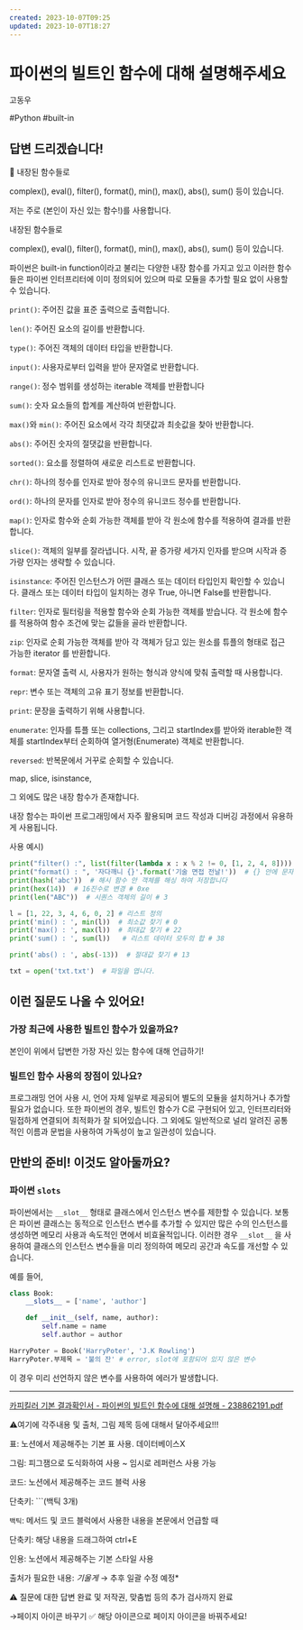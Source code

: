 ```yaml
---
created: 2023-10-07T09:25
updated: 2023-10-07T18:27
---
```

# 파이썬의 빌트인 함수에 대해 설명해주세요

고동우

#Python #built-in 

## **답변 드리겠습니다!**

<aside>
📌 내장된 함수들로

complex(), eval(), filter(), format(), min(), max(), abs(), sum() 등이 있습니다.

저는 주로 (본인이 자신 있는 함수!)를 사용합니다. 

</aside>

내장된 함수들로

complex(), eval(), filter(), format(), min(), max(), abs(), sum() 등이 있습니다.

파이썬은 built-in function이라고 불리는 다양한 내장 함수를 가지고 있고 이러한 함수들은 파이썬 인터프리터에 이미 정의되어 있으며 따로 모듈을 추가할 필요 없이 사용할 수 있습니다. 

`print()`: 주어진 값을 표준 출력으로 출력합니다.

`len()`: 주어진 요소의 길이를 반환합니다.

`type()`: 주어진 객체의 데이터 타입을 반환합니다.

`input()`: 사용자로부터 입력을 받아 문자열로 반환합니다.

 `range()`: 정수 범위를 생성하는 iterable 객체를 반환합니다

`sum()`: 숫자 요소들의 합계를 계산하여 반환합니다.

`max()`와 `min()`: 주어진 요소에서 각각 최댓값과 최솟값을 찾아 반환합니다.

`abs()`: 주어진 숫자의 절댓값을 반환합니다.

`sorted()`: 요소를 정렬하여 새로운 리스트로 반환합니다.

`chr()`: 하나의 정수를 인자로 받아 정수의 유니코드 문자를 반환합니다.

`ord()`: 하나의 문자를 인자로 받아 정수의 유니코드 정수를 반환합니다.

`map()`: 인자로 함수와 순회 가능한 객체를 받아 각 원소에 함수를 적용하여 결과를 반환합니다.

`slice()`: 객체의 일부를 잘라냅니다. 시작, 끝 증가량 세가지 인자를 받으며 시작과 증가량 인자는 생략할 수 있습니다.

`isinstance`: 주어진 인스턴스가 어떤 클래스 또는 데이터 타입인지 확인할 수 있습니다. 클래스 또는 데이터 타입이 일치하는 경우 True, 아니면 False를 반환합니다.

`filter`: 인자로 필터링을 적용할 함수와 순회 가능한 객체를 받습니다. 각 원소에 함수를 적용하여 함수 조건에 맞는 값들을 골라 반환합니다.

`zip`: 인자로 순회 가능한 객체를 받아 각 객체가 담고 있는 원소를 튜플의 형태로 접근 가능한 iterator 를 반환합니다.

`format`: 문자열 출력 시, 사용자가 원하는 형식과 양식에 맞춰 출력할 때 사용합니다. 

`repr`: 변수 또는 객체의 고유 표기 정보를 반환합니다. 

`print`: 문장을 출력하기 위해 사용합니다.

`enumerate`: 인자를 튜플 또는 collections, 그리고 startIndex를 받아와 iterable한 객체를 startIndex부터 순회하여 열거형(Enumerate) 객체로 반환합니다.

`reversed`: 반복문에서 거꾸로 순회할 수 있습니다.

map, slice, isinstance,  

그 외에도 많은 내장 함수가 존재합니다.

내장 함수는 파이썬 프로그래밍에서 자주 활용되며 코드 작성과 디버깅 과정에서 유용하게 사용됩니다. 

사용 예시)

```python
print("filter() :", list(filter(lambda x : x % 2 != 0, [1, 2, 4, 8])))  # 조건에 부합하는 요소만 걸러내기
print("format() : ", '자다깨니 {}'.format('기술 면접 전날!'))  # {} 안에 문자열 삽입, f"..." 형태로도 사용
print(hash('abc'))  # 해시 함수 안 객체를 해싱 하여 저장합니다
print(hex(14))  # 16진수로 변경 # 0xe
print(len("ABC"))  # 시퀀스 객체의 길이 # 3

l = [1, 22, 3, 4, 6, 0, 2] # 리스트 정의
print('min() : ', min(l))  # 최소값 찾기 # 0
print('max() : ', max(l))  # 최대값 찾기 # 22
print('sum() : ', sum(l))   # 리스트 데이터 모두의 합 # 38

print('abs() : ', abs(-13))  # 절대값 찾기 # 13

txt = open('txt.txt')  # 파일을 엽니다.
```

## **이런 질문도 나올 수 있어요!**

### 가장 최근에 사용한 빌트인 함수가 있을까요?

본인이 위에서 답변한 가장 자신 있는 함수에 대해 언급하기!

### 빌트인 함수 사용의 장점이 있나요?

프로그래밍 언어 사용 시, 언어 자체 일부로 제공되어 별도의 모듈을 설치하거나 추가할 필요가 없습니다. 또한 파이썬의 경우, 빌트인 함수가 C로 구현되어 있고, 인터프리터와 밀접하게 연결되어 최적화가 잘 되어있습니다. 그 외에도 일반적으로 널리 알려진 공통적인 이름과 문법을 사용하여 가독성이 높고 일관성이 있습니다. 

## **만반의 준비! 이것도 알아둘까요?**

### 파이썬 `slots`

파이썬에서는 `__slot__` 형태로 클래스에서 인스턴스 변수를 제한할 수 있습니다. 보통은 파이썬 클래스는 동적으로 인스턴스 변수를 추가할 수 있지만 많은 수의 인스턴스를 생성하면 메모리 사용과 속도적인 면에서 비효율적입니다. 이러한 경우 `__slot__` 을 사용하여 클래스의 인스턴스 변수들을 미리 정의하여 메모리 공간과 속도를 개선할 수 있습니다.

예를 들어,

```python
class Book:
	__slots__ = ['name', 'author']

	def __init__(self, name, author):
		self.name = name
		self.author = author

HarryPoter = Book('HarryPoter', 'J.K Rowling')
HarryPoter.부제목 = '불의 잔' # error, slot에 포함되어 있지 않은 변수 
```

이 경우 미리 선언하지 않은 변수를 사용하여 에러가 발생합니다.

---

[카피킬러 기본 결과확인서 - 파이썬의 빌트인 함수에 대해 설명해 - 238862191.pdf](%25EC%25B9%25B4%25ED%2594%25BC%25ED%2582%25AC%25EB%259F%25AC_%25EA%25B8%25B0%25EB%25B3%25B8_%25EA%25B2%25B0%25EA%25B3%25BC%25ED%2599%2595%25EC%259D%25B8%25EC%2584%259C_-_%25ED%258C%258C%25EC%259D%25B4%25EC%258D%25AC%25EC%259D%2598_%25EB%25B9%258C%25ED%258A%25B8%25EC%259D%25B8_%25ED%2595%25A8%25EC%2588%2598%25EC%2597%2590_%25EB%258C%2580%25ED%2595%25B4_%25EC%2584%25A4%25EB%25AA%2585%25ED%2595%25B4_-_238862191.pdf)

⚠️여기에 각주내용 및 출처, 그림 제목 등에 대해서 달아주세요!!!

표: 노션에서 제공해주는 기본 표 사용. 데이터베이스X

그림: 피그잼으로 도식화하여 사용 ~ 임시로 레퍼런스 사용 가능

코드: 노션에서 제공해주는 코드 블럭 사용 

단축키: ```(백틱 3개)

`백틱`: 메서드 및 코드 블럭에서 사용한 내용을 본문에서 언급할 때 

단축키: 해당 내용을 드래그하여 ctrl+E

인용: 노션에서 제공해주는 기본 스타일 사용

출처가 필요한 내용: *기울게* → 추후 일괄 수정 예정*

⚠️ 질문에 대한 답변 완료 및 저작권, 맞춤법 등의 추가 검사까지 완료

→페이지 아이콘 바꾸기 ✅ 해당 아이콘으로 페이지 아이콘을 바꿔주세요!